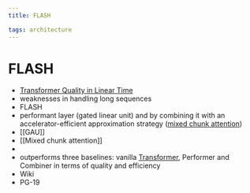 ```yaml
---
title: FLASH

tags: architecture 
---
```


# FLASH
- [Transformer Quality in Linear Time](https://arxiv.org/abs/2202.10447)
- weaknesses in handling long sequences
- FLASH
- performant layer (gated linear unit) and by combining it with an accelerator-efficient approximation strategy ([mixed chunk attention](Mixed%20chunk%20attention.md))
- [[GAU]]
- [[Mixed chunk attention]] 
-
- outperforms three baselines: vanilla [Transformer](Transformer.md), Performer and Combiner in terms of quality and efficiency
- Wiki
- PG-19














